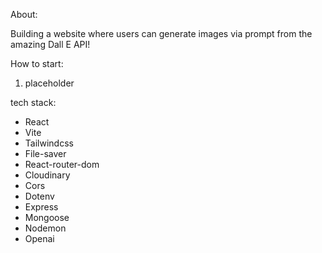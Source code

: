 About:

Building a website where users can generate images via prompt from the amazing Dall E API!

How to start:

1. placeholder

tech stack:

* React
* Vite
* Tailwindcss
* File-saver
* React-router-dom
* Cloudinary
* Cors
* Dotenv
* Express
* Mongoose
* Nodemon
* Openai
